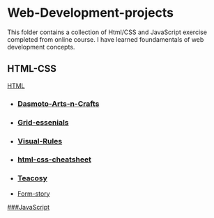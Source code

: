 # Web-Development-projects

This folder contains a collection of Html/CSS and JavaScript exercise completed from online course. I have learned foundamentals of web development concepts.

## HTML-CSS

[HTML](https://github.com/becc-mu/Web-Development-projects/tree/master/HTML-CSS)

- ### [Dasmoto-Arts-n-Crafts](https://github.com/becc-mu/Web-Development-projects/tree/master/HTML-CSS/Dasmoto-Arts-n-Crafts)

- ### [Grid-essenials](https://github.com/becc-mu/Web-Development-projects/tree/master/HTML-CSS/Grid-essenials)

- ### [Visual-Rules](https://github.com/becc-mu/Web-Development-projects/tree/master/HTML-CSS/Visual-Rules)

- ### [html-css-cheatsheet](https://github.com/becc-mu/Web-Development-projects/tree/master/HTML-CSS/html-css-cheatsheet-starting)

- ### [Teacosy](https://github.com/becc-mu/Web-Development-projects/tree/master/HTML-CSS/teacozy)

- [Form-story](https://github.com/becc-mu/Web-Development-projects/tree/master/HTML-CSS/Form-story)

[###JavaScript](https://github.com/becc-mu/Web-Development-projects/tree/master/JavaScript-projects)
